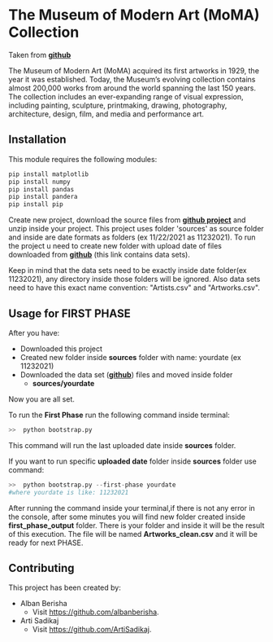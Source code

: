 # The Museum of Modern Art (MoMA) Collection

Taken from **[github](https://github.com/MuseumofModernArt/collection)**

The Museum of Modern Art (MoMA) acquired its first artworks in 1929, the year it was established. Today, the Museum’s evolving collection contains almost 200,000 works from around the world spanning the last 150 years. The collection includes an ever-expanding range of visual expression, including painting, sculpture, printmaking, drawing, photography, architecture, design, film, and media and performance art.
## Installation

This module requires the following modules:
```bash
pip install matplotlib
pip install numpy
pip install pandas
pip install pandera
pip install pip
```
Create new project, download the source files from  **[github project](https://github.com/albanberisha/data-product)** and unzip inside your project.
This project uses folder 'sources' as source folder and inside are date formats as folders (ex 11/22/2021 as 11232021). To run the project u need to create new folder with upload date of files downloaded from **[github](https://github.com/MuseumofModernArt/collection)** (this link contains data sets). 

Keep in mind that the data sets need to be exactly inside date folder(ex 11232021), any directory inside those folders will be ignored. Also data sets need to have this exact name convention: "Artists.csv" and "Artworks.csv".

## Usage for FIRST PHASE

After you have:
 
 * Downloaded this project
 * Created new folder inside **sources** folder with name: yourdate (ex 11232021)
 * Downloaded the data set (**[github](https://github.com/MuseumofModernArt/collection)**) files and moved inside folder
      * **sources/yourdate**
 
Now you are all set.

To run the **First Phase** run the following command inside terminal:

```python
>>  python bootstrap.py
```

This command will run the last uploaded date inside **sources** folder.

If you want to run specific **uploaded date** folder inside **sources** folder use command:

```python
>>  python bootstrap.py --first-phase yourdate
#where yourdate is like: 11232021
```

After running the command inside your terminal,if there is not any error in the console, after some minutes you will find new folder created inside **first_phase_output** folder. There is your folder and inside it will be the result of this execution. The file will be named **Artworks_clean.csv** and it will be ready for next PHASE.
## Contributing
This project has been created by:
 * Alban Berisha 
   * Visit https://github.com/albanberisha.
 * Arti Sadikaj 
   * Visit https://github.com/ArtiSadikaj.